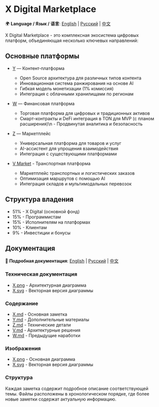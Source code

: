 # X Digital Marketplace

🌍 **Language / Язык / 语言**: [English](README.md) | [Русский](README.ru.md) | [中文](README.zh.md)

X Digital Marketplace - это комплексная экосистема цифровых платформ, объединяющая несколько ключевых направлений:

## Основные платформы

- [Y](Y.md) — Контент‑платформа
  - Open Source архитектура для различных типов контента
  - Инновационная система ранжирования на основе AI
  - Гибкая модель монетизации (1% комиссия)
  - Интеграция с облачными хранилищами по регионам

- [W](W.md) — Финансовая платформа
  - Торговая платформа для цифровых и традиционных активов
  - Смарт-контракты и DeFi интеграция в TON для MVP (с планом расширения)\n  - Продвинутая аналитика и безопасность

- [Z](Z.md) — Маркетплейс
  - Универсальная платформа для товаров и услуг
  - AI-ассистент для упрощения взаимодействия
  - Интеграция с существующими платформами

- [V Market](V.md) - Транспортная платформа
  - Маркетплейс транспортных и логистических заказов
  - Оптимизация маршрутов с помощью AI
  - Интеграция складов и мультимодальных перевозок

## Структура владения

- 51% - X Digital (основной фонд)
- 15% - Программистам
- 15% - Исполнителям на платформах
- 10% - Клиентам
- 9% - Инвестиции и бонусы

## Документация

📖 **Подробная документация**: [English](/en/) | [Русский](/ru/) | [中文](/cn/)

### Техническая документация

- [X.png](X.png) - Архитектурная диаграмма
- [X.svg](X.svg) - Векторная версия диаграммы

### Содержание

- [X.md](X.md) - Основная заметка
- [Y.md](Y.md) - Дополнительные материалы
- [Z.md](Z.md) - Технические детали
- [V.md](V.md) - Архитектурные решения
- [W.md](W.md) - Предыдущие наработки

### Изображения

- [X.png](X.png) - Основная диаграмма
- [X.svg](X.svg) - Векторная версия диаграммы

### Структура

Каждая заметка содержит подробное описание соответствующей темы. Файлы расположены в хронологическом порядке, где более новые заметки содержат актуальную информацию.